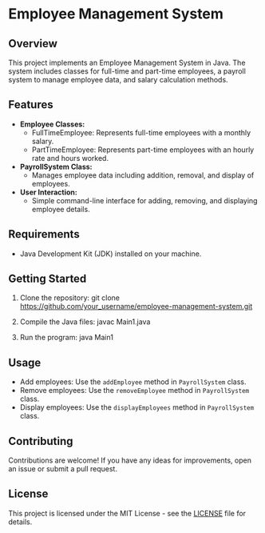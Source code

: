 # Employee Management System

## Overview
This project implements an Employee Management System in Java. The system includes classes for full-time and part-time employees, a payroll system to manage employee data, and salary calculation methods. 

## Features
- **Employee Classes:** 
  - FullTimeEmployee: Represents full-time employees with a monthly salary.
  - PartTimeEmployee: Represents part-time employees with an hourly rate and hours worked.
- **PayrollSystem Class:** 
  - Manages employee data including addition, removal, and display of employees.
- **User Interaction:** 
  - Simple command-line interface for adding, removing, and displaying employee details.

## Requirements
- Java Development Kit (JDK) installed on your machine.

## Getting Started
1. Clone the repository:
git clone https://github.com/your_username/employee-management-system.git

2. Compile the Java files:
javac Main1.java

3. Run the program:
 java Main1

## Usage
- Add employees: Use the `addEmployee` method in `PayrollSystem` class.
- Remove employees: Use the `removeEmployee` method in `PayrollSystem` class.
- Display employees: Use the `displayEmployees` method in `PayrollSystem` class.

## Contributing
Contributions are welcome! If you have any ideas for improvements, open an issue or submit a pull request.

## License
This project is licensed under the MIT License - see the [LICENSE](LICENSE.txt) file for details.
